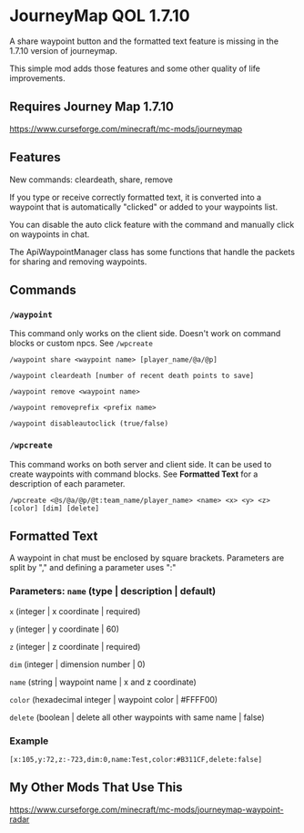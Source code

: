 # JourneyMap QOL 1.7.10
A share waypoint button and the formatted text feature is missing in the 1.7.10 version of journeymap. 

This simple mod adds those features and some other quality of life improvements. 
## Requires Journey Map 1.7.10
https://www.curseforge.com/minecraft/mc-mods/journeymap
## Features
New commands: cleardeath, share, remove

If you type or receive correctly formatted text, it is converted into a waypoint that is automatically "clicked" or added to your waypoints list.

You can disable the auto click feature with the command and manually click on waypoints in chat.

The ApiWaypointManager class has some functions that handle the packets for sharing and removing waypoints.
## Commands
### `/waypoint`
This command only works on the client side. Doesn't work on command blocks or custom npcs. See `/wpcreate`

`/waypoint share <waypoint name> [player_name/@a/@p]`

`/waypoint cleardeath [number of recent death points to save]`

`/waypoint remove <waypoint name>`

`/waypoint removeprefix <prefix name>`

`/waypoint disableautoclick (true/false)`

### `/wpcreate`
This command works on both server and client side. It can be used to create waypoints with command blocks. See **Formatted Text** for a description of each parameter. 

`/wpcreate <@s/@a/@p/@t:team_name/player_name> <name> <x> <y> <z> [color] [dim] [delete]`

## Formatted Text
A waypoint in chat must be enclosed by square brackets. Parameters are split by "," and defining a parameter uses ":"
### Parameters: `name` (type | description | default)
`x` (integer | x coordinate | required)

`y` (integer | y coordinate | 60)

`z` (integer | z coordinate | required)

`dim` (integer | dimension number | 0)

`name` (string | waypoint name | x and z coordinate)

`color` (hexadecimal integer | waypoint color | #FFFF00)

`delete` (boolean | delete all other waypoints with same name | false)
### Example
`[x:105,y:72,z:-723,dim:0,name:Test,color:#B311CF,delete:false]`
## My Other Mods That Use This
https://www.curseforge.com/minecraft/mc-mods/journeymap-waypoint-radar
